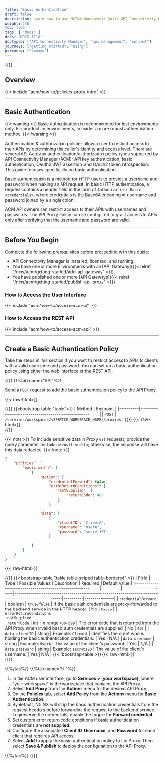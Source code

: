 ```yaml
---
Title: "Basic Authentication"
draft: false
description: Learn how to use NGINX Management Suite API Connectivity Manager to secure API Gateways by applying a basic authentication policy.
weight: 450
toc: true
tags: [ "docs" ]
docs: "DOCS-1118"
doctypes: ["API Connectivity Manager", "api management", "concept"]
journeys: ["getting started", "using"]
personas: ["secops"]
---
```


{{<custom-styles>}}

## Overview

{{< include "acm/how-to/policies-proxy-intro" >}}

---

## Basic Authentication

{{< warning >}} Basic authentication is recommended for test environments only. For production environments, consider a more robust authentication method. {{< /warning >}}

Authentication & authorization policies allow a user to restrict access to their APIs by determining the caller's identity and access level. There are several API Gateway authentication/authorization policy types supported by API Connectivity Manager (ACM): API key authentication, basic authentication, OAuth2 JWT assertion, and OAuth2 token introspection. This guide focuses specifically on basic authentication.

Basic authentication is a method for HTTP users to provide a username and password when making an API request. In basic HTTP authentication, a request contains a header field in the form of `Authorization: Basic <credentials>`, where credentials is the Base64 encoding of username and password joined by a single colon.

ACM API owners can restrict access to their APIs with usernames and passwords. The API Proxy Policy can be configured to grant access to APIs only after verifying that the username and password are valid.

---

## Before You Begin

Complete the following prerequisites before proceeding with this guide:

- API Connectivity Manager is installed, licensed, and running.
- You have one or more Environments with an [API Gateway]({{< relref "/nms/acm/getting-started/add-api-gateway" >}}).
- You have published one or more [API Gateways]({{< relref "/nms/acm/getting-started/publish-api-proxy" >}})

### How to Access the User Interface

{{< include "acm/how-to/access-acm-ui" >}}

### How to Access the REST API

{{< include "acm/how-to/access-acm-api" >}}

---

## Create a Basic Authentication Policy

Take the steps in this section if you want to restrict access to APIs to clients with a valid username and password. You can set up a basic authentication policy using either the web interface or the REST API.

{{<tabs name="add_basic_auth_policy">}}
{{%tab name="API"%}}

Send a `POST` request to add the basic authentication policy to the API Proxy.

{{< raw-html>}}<div class="table-responsive">{{</raw-html>}}
{{<bootstrap-table "table">}}
| Method   | Endpoint                                                |
|----------|---------------------------------------------------------|
| `POST`   | `/services/workspaces/<SERVICE_WORKSPACE_NAME>/proxies` |
{{</bootstrap-table>}}
{{< raw-html>}}</div>{{</raw-html>}}

{{< note >}} To include sensitive data in Proxy `GET` requests, provide the query parameter `includes=sensitivedata`; otherwise, the response will have this data redacted. {{< /note >}}

```json
{
	"policies": {
		"basic-authn": [
			{
				"action": {
					"credentialForward": false,
					"errorReturnConditions": {
						"notSupplied": {
							"returnCode": 401
						}
					}
				},
				"data": [
					{
						"clientID": "ClientA",
						"username": "UserA",
						"password": "secret123"
					}
				]
			}
		]
	}
}
```

{{< raw-html>}}<div class="table-responsive">{{</raw-html>}}
{{< bootstrap-table "table table-striped table-bordered" >}}
| Field                                                      | Type | Possible Values      | Description                                                                                          | Required | Default value |
|------------------------------------------------------------|----------|----------------------|------------------------------------------------------------------------------------------------------|----------|---------------|
| `credentialForward`                                        | boolean  | `true/false`         | If the basic auth credentials are proxy-forwarded to the backend service in the HTTP header.         | No       | `False`       |
| `errorReturnConditions`<br>`.notSupplied`<br>`.returnCode` | int      | In range `400-599`   | The error code that is returned from the API Proxy when invalid basic auth credentials are supplied. | No       | `401`         |
| `data.clientID`                                            | string   | Example: `ClientA`   | Identifies the client who is holding the basic authentication credentials.                           | Yes      | N/A           |
| `data.username`                                            | string   | Example: `UserA`     | The value of the client's password.                                                                  | Yes      | N/A           |
| `data.password`                                            | string   | Example: `secret123` | The value of the client's username.                                                                  | Yes      | N/A           |
{{< /bootstrap-table >}}
{{< raw-html>}}</div>{{</raw-html>}}

{{%/tab%}}
{{%tab name="UI"%}}

1. In the ACM user interface, go to **Services > \{your workspace}**, where "your workspace" is the workspace that contains the API Proxy.
2. Select **Edit Proxy** from the **Actions** menu for the desired API Proxy.
3. On the **Policies** tab, select **Add Policy** from the **Actions** menu for **Basic Authentication**.
4. By default, NGINX will strip the basic authentication credentials from the request headers before forwarding the request to the backend service. To preserve the credentials, enable the toggle for **Forward credential**.
5. Set custom error return code conditions if basic authentication credentials are **not supplied**.
6. Configure the associated **Client ID**, **Username**, and **Password** for each client that requires API access.
7. Select **Add** to apply the basic authentication policy to the Proxy. Then select **Save & Publish** to deploy the configuration to the API Proxy.

{{%/tab%}}
{{</tabs>}}
